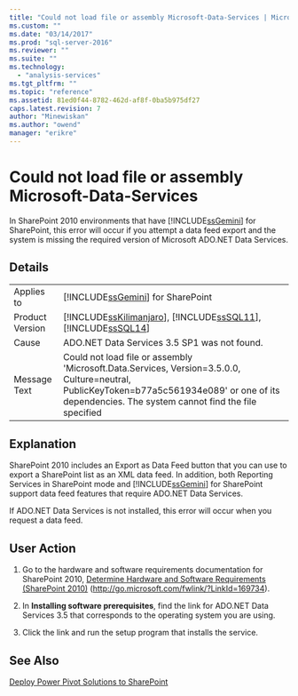 ```yaml
---
title: "Could not load file or assembly Microsoft-Data-Services | Microsoft Docs"
ms.custom: ""
ms.date: "03/14/2017"
ms.prod: "sql-server-2016"
ms.reviewer: ""
ms.suite: ""
ms.technology: 
  - "analysis-services"
ms.tgt_pltfrm: ""
ms.topic: "reference"
ms.assetid: 81ed0f44-8782-462d-af8f-0ba5b975df27
caps.latest.revision: 7
author: "Minewiskan"
ms.author: "owend"
manager: "erikre"
---
```

# Could not load file or assembly Microsoft-Data-Services
  In SharePoint 2010 environments that have [!INCLUDE[ssGemini](../../includes/ssgemini-md.md)] for SharePoint, this error will occur if you attempt a data feed export and the system is missing the required version of Microsoft ADO.NET Data Services.  
  
## Details  
  
|||  
|-|-|  
|Applies to|[!INCLUDE[ssGemini](../../includes/ssgemini-md.md)] for SharePoint|  
|Product Version|[!INCLUDE[ssKilimanjaro](../../includes/sskilimanjaro-md.md)], [!INCLUDE[ssSQL11](../../includes/sssql11-md.md)], [!INCLUDE[ssSQL14](../../includes/sssql14-md.md)]|  
|Cause|ADO.NET Data Services 3.5 SP1 was not found.|  
|Message Text|Could not load file or assembly 'Microsoft.Data.Services, Version=3.5.0.0, Culture=neutral, PublicKeyToken=b77a5c561934e089' or one of its dependencies. The system cannot find the file specified|  
  
## Explanation  
 SharePoint 2010 includes an Export as Data Feed button that you can use to export a SharePoint list as an XML data feed. In addition, both Reporting Services in SharePoint mode and [!INCLUDE[ssGemini](../../includes/ssgemini-md.md)] for SharePoint support data feed features that require ADO.NET Data Services.  
  
 If ADO.NET Data Services is not installed, this error will occur when you request a data feed.  
  
## User Action  
  
1.  Go to the hardware and software requirements documentation for SharePoint 2010, [Determine Hardware and Software Requirements (SharePoint 2010)](http://go.microsoft.com/fwlink/?LinkId=169734) (http://go.microsoft.com/fwlink/?LinkId=169734).  
  
2.  In **Installing software prerequisites**, find the link for ADO.NET Data Services 3.5 that corresponds to the operating system you are using.  
  
3.  Click the link and run the setup program that installs the service.  
  
## See Also  
 [Deploy Power Pivot Solutions to SharePoint](../../analysis-services/power-pivot-sharepoint/deploy-power-pivot-solutions-to-sharepoint.md)  
  
  